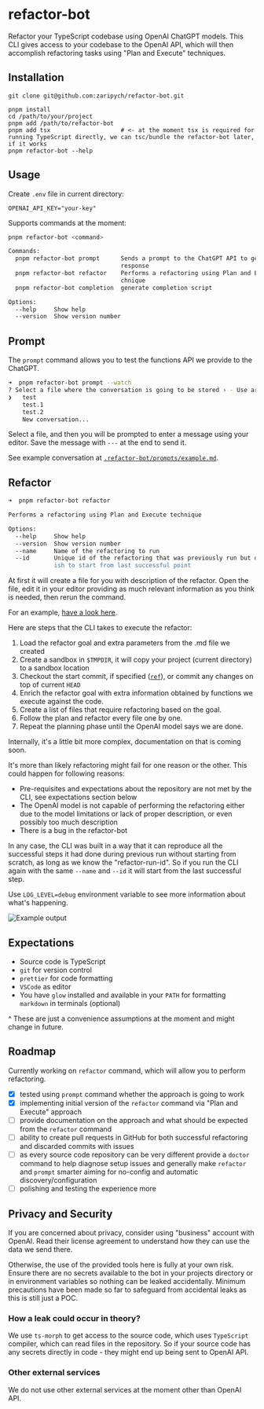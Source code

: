 # refactor-bot

Refactor your TypeScript codebase using OpenAI ChatGPT models. This CLI gives
access to your codebase to the OpenAI API, which will then accomplish
refactoring tasks using "Plan and Execute" techniques.

## Installation

```
git clone git@github.com:zaripych/refactor-bot.git
```

```
pnpm install
cd /path/to/your/project
pnpm add /path/to/refactor-bot
pnpm add tsx                    # <- at the moment tsx is required for running TypeScript directly, we can tsc/bundle the refactor-bot later, if it works
pnpm refactor-bot --help
```

## Usage

Create `.env` file in current directory:

```
OPENAI_API_KEY="your-key"
```

Supports commands at the moment:

```sh
pnpm refactor-bot <command>

Commands:
  pnpm refactor-bot prompt      Sends a prompt to the ChatGPT API to generate a
                                response
  pnpm refactor-bot refactor    Performs a refactoring using Plan and Execute te
                                chnique
  pnpm refactor-bot completion  generate completion script

Options:
  --help     Show help                                                 [boolean]
  --version  Show version number                                       [boolean]
```

## Prompt

The `prompt` command allows you to test the functions API we provide to the
ChatGPT.

```sh
➜  pnpm refactor-bot prompt --watch
? Select a file where the conversation is going to be stored › - Use arrow-keys. Return to submit.
❯   test
    test.1
    test.2
    New conversation...
```

Select a file, and then you will be prompted to enter a message using your
editor. Save the message with `---` at the end to send it.

See example conversation at
[`.refactor-bot/prompts/example.md`](.refactor-bot/prompts/example.md).

## Refactor

```sh
➜  pnpm refactor-bot refactor

Performs a refactoring using Plan and Execute technique

Options:
  --help     Show help                                                 [boolean]
  --version  Show version number                                       [boolean]
  --name     Name of the refactoring to run                             [string]
  --id       Unique id of the refactoring that was previously run but didn't fin
             ish to start from last successful point                    [string]
```

At first it will create a file for you with description of the refactor. Open the file, edit it in your editor providing as much relevant information as you think is needed, then rerun the command.

For an example, [have a look here](https://github.com/zaripych/refactor-bot/blob/5374a8381edb5b7adb431ff4847f826872221756/.refactor-bot/refactors/replace-read-file-sync/goal.md#L9).

Here are steps that the CLI takes to execute the refactor:

1. Load the refactor goal and extra parameters from the .md file we created
2. Create a sandbox in `$TMPDIR`, it will copy your project (current directory) to a sandbox location
3. Checkout the start commit, if specified ([`ref`](https://github.com/zaripych/refactor-bot/blob/5374a8381edb5b7adb431ff4847f826872221756/src/refactor/types.ts#L32)), or commit any changes on top of current `HEAD`
4. Enrich the refactor goal with extra information obtained by functions we execute against the code.
5. Create a list of files that require refactoring based on the goal.
6. Follow the plan and refactor every file one by one.
7. Repeat the planning phase until the OpenAI model says we are done.

Internally, it's a little bit more complex, documentation on that is coming soon.

It's more than likely refactoring might fail for one reason or the other. This could happen for following reasons:

-   Pre-requisites and expectations about the repository are not met by the CLI, see expectations section below
-   The OpenAI model is not capable of performing the refactoring either due to the model limitations or lack of proper description, or even possibly too much description
-   There is a bug in the refactor-bot

In any case, the CLI was built in a way that it can reproduce all the successful steps it had done during previous run without starting from scratch, as long as we know the "refactor-run-id". So if you run the CLI again with the same `--name` and `--id` it will start from the last successful step.

Use `LOG_LEVEL=debug` environment variable to see more information about what's happening.

![Example output](.refactor-bot/refactors/replace-read-file-sync/example-report.png?raw=true 'Example output')

## Expectations

-   Source code is TypeScript
-   `git` for version control
-   `prettier` for code formatting
-   `VSCode` as editor
-   You have `glow` installed and available in your `PATH` for formatting
    `markdown` in terminals (optional)

^ These are just a convenience assumptions at the moment and might change in
future.

## Roadmap

Currently working on `refactor` command, which will allow you to perform
refactoring.

-   [x] tested using `prompt` command whether the approach is going to work
-   [x] implementing initial version of the `refactor` command via "Plan and Execute" approach
-   [ ] provide documentation on the approach and what should be expected from the `refactor` command
-   [ ] ability to create pull requests in GitHub for both successful refactoring and discarded commits with issues
-   [ ] as every source code repository can be very different provide a `doctor` command to help diagnose setup issues and generally make `refactor` and `prompt` smarter aiming for no-config and automatic discovery/configuration
-   [ ] polishing and testing the experience more

## Privacy and Security

If you are concerned about privacy, consider using "business" account with OpenAI. Read their license agreement to understand how they can use the data we send there.

Otherwise, the use of the provided tools here is fully at your own risk. Ensure there are no secrets available to the bot in your projects directory or in environment variables so nothing can be leaked accidentally. Minimum precautions have been made so far to safeguard from accidental leaks as this is still just a POC.

### How a leak could occur in theory?

We use `ts-morph` to get access to the source code, which uses `TypeScript` compiler, which can read files in the repository. So if your source code has any secrets directly in code - they might end up being sent to OpenAI API.

### Other external services

We do not use other external services at the moment other than OpenAI API.
